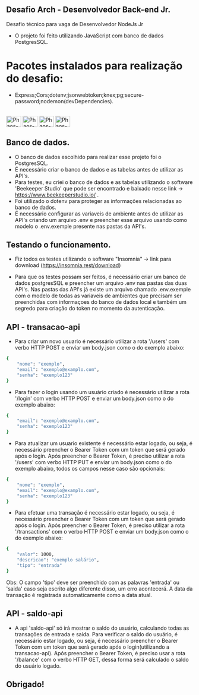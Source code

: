 ## Desafio Arch - Desenvolvedor Back-end Jr.

Desafio técnico para vaga de Desenvolvedor NodeJs Jr

- O projeto foi feito utilizando JavaScript com banco de dados PostgresSQL.

# Pacotes instalados para realização do desafio:

- Express;Cors;dotenv;jsonwebtoken;knex;pg;secure-password;nodemon(devDependencies).

<div style="display: inline_block"><br>
<img align="center" alt="Phaos-javascript" height="30" width="40" src="https://cdn.jsdelivr.net/gh/devicons/devicon/icons/javascript/javascript-original.svg">
  <img align="center" alt="Phaos-postgressql" height="30" width="40" src="https://cdn.jsdelivr.net/gh/devicons/devicon/icons/postgresql/postgresql-original.svg" />
  <img align="center" alt="Phaos-nodejs" height="30" width="40" src="https://cdn.jsdelivr.net/gh/devicons/devicon/icons/nodejs/nodejs-original.svg" />
  <img align="center" alt="Phaos-express" height="30" width="40" src="https://cdn.jsdelivr.net/gh/devicons/devicon/icons/express/express-original.svg" />
</div>

## Banco de dados.

- O banco de dados escolhido para realizar esse projeto foi o PostgresSQL.
- É necessário criar o banco de dados e as tabelas antes de utilizar as API's.
- Para testes, eu criei o banco de dados e as tabelas utilizando o software 'Beekeeper Studio' que pode ser encontrado e baixado nesse link -> https://www.beekeeperstudio.io/ .
- Foi utilizado o dotenv para proteger as informações relacionadas ao banco de dados.
- É necessário configurar as variaveis de ambiente antes de utilizar as API's criando um arquivo .env e preencher esse arquivo usando como modelo o .env.exemple presente nas pastas da API's.

## Testando o funcionamento.

- Fiz todos os testes utilizando o software "Insomnia" -> link para download (https://insomnia.rest/download)

- Para que os testes possam ser feitos, é necessário criar um banco de dados postgresSQL e preencher um arquivo .env nas pastas das duas API's. Nas pastas das API's já existe um arquivo chamado .env.exemple com o modelo de todas as variaveis de ambientes que precisam ser preenchidas com informaçoes do banco de dados local e também um segredo para criação do token no momento da autenticação.

## API - transacao-api

- Para criar um novo usuario é necessário utilizar a rota '/users' com verbo HTTP POST e enviar um body.json como o do exemplo abaixo:

```bash
{
	"nome": "exemplo",
	"email": "exemplo@examplo.com",
	"senha": "exemplo123"
}
```

- Para fazer o login usando um usuário criado é necessário utilizar a rota '/login' com verbo HTTP POST e enviar um body.json como o do exemplo abaixo:

```bash
{
	"email": "exemplo@examplo.com",
	"senha": "exemplo123"
}
```

- Para atualizar um usuario existente é necessário estar logado, ou seja, é necessário preencher o Bearer Token com um token que será gerado após o login. Após preencher o Bearer Token, é preciso utilizar a rota '/users' com verbo HTTP PUT e enviar um body.json como o do exemplo abaixo, todos os campos nesse caso são opcionais:

```bash
{
	"nome": "exemplo",
	"email": "exemplo@examplo.com",
	"senha": "exemplo123"
}
```

- Para efetuar uma transação é necessário estar logado, ou seja, é necessário preencher o Bearer Token com um token que será gerado após o login. Após preencher o Bearer Token, é preciso utilizar a rota '/transactions' com o verbo HTTP POST e enviar um body.json como o do exemplo abaixo:

```bash
{
	"valor": 1000,
	"descricao": "exemplo salário",
	"tipo": "entrada"
}
```

Obs: O campo 'tipo' deve ser preenchido com as palavras 'entrada' ou 'saida' caso seja escrito algo diferente disso, um erro acontecerá. A data da transação é registrada automaticamente como a data atual.

## API - saldo-api

- A api 'saldo-api' só irá mostrar o saldo do usuário, calculando todas as transações de entrada e saída. Para verificar o saldo do usuário, é necessário estar logado, ou seja, é necessário preencher o Bearer Token com um token que será gerado após o login(utilizando a transacao-api). Após preencher o Bearer Token, é preciso usar a rota '/balance' com o verbo HTTP GET, dessa forma será calculado o saldo do usuário logado.

## Obrigado!
